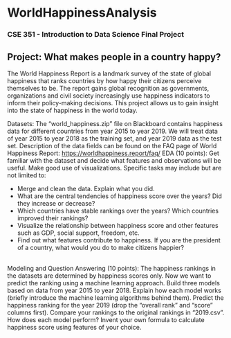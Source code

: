 # WorldHappinessAnalysis
### CSE 351 - Introduction to Data Science Final Project


## Project: What makes people in a country happy?
The World Happiness Report is a landmark survey of the state of global happiness that ranks countries by how happy their citizens perceive themselves to be. The report gains global recognition as governments, organizations and civil society increasingly use happiness indicators to inform their policy-making decisions. This project allows us to gain insight into the state of happiness in the world today.

Datasets:
The “world_happiness.zip” file on Blackboard contains happiness data for different countries from year 2015 to year 2019. We will treat data of year 2015 to year 2018 as the training set, and year 2019 data as the test set. Description of the data fields can be found on the FAQ page of World Happiness Report: https://worldhappiness.report/faq/
EDA (10 points):
Get familiar with the dataset and decide what features and observations will be useful. Make good use of visualizations. Specific tasks may include but are not limited to:
- Merge and clean the data. Explain what you did.
- What are the central tendencies of happiness score over the years? Did they increase or
decrease?
- Which countries have stable rankings over the years? Which countries improved their
rankings?
- Visualize the relationship between happiness score and other features such as GDP,
social support, freedom, etc.
- Find out what features contribute to happiness. If you are the president of a country,
what would you do to make citizens happier?

<br>
Modeling and Question Answering (10 points):
The happiness rankings in the datasets are determined by happiness scores only. Now we want to predict the ranking using a machine learning approach. Build three models based on data from year 2015 to year 2018. Explain how each model works (briefly introduce the machine learning algorithms behind them). Predict the happiness ranking for the year 2019 (drop the “overall rank” and “score” columns first). Compare your rankings to the original rankings in “2019.csv”. How does each model perform? Invent your own formula to calculate happiness score using features of your choice.
